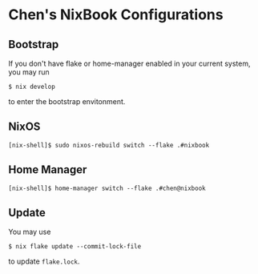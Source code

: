 # Chen's NixBook Configurations

## Bootstrap

If you don't have flake or home-manager enabled in your current system, you may run
```console
$ nix develop
```
to enter the bootstrap envitonment.

## NixOS

```console
[nix-shell]$ sudo nixos-rebuild switch --flake .#nixbook
```

## Home Manager

```console
[nix-shell]$ home-manager switch --flake .#chen@nixbook
```

## Update

You may use
```console
$ nix flake update --commit-lock-file
```
to update `flake.lock`.
